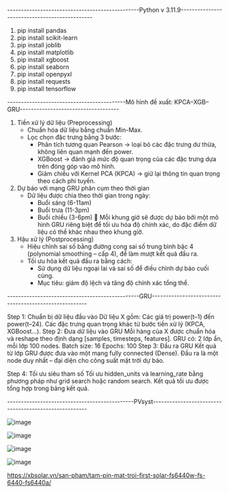 ------------------------------------------------Python v 3.11.9----------------------------------------------

1. pip install pandas
2. pip install scikit-learn
3. pip install joblib
4. pip install matplotlib
5. pip install xgboost
6. pip install seaborn
7. pip install openpyxl
8. pip install requests
9. pip install tensorflow


-------------------------------------------Mô hình đề xuất: KPCA–XGB–GRU------------------------------------
1. Tiền xử lý dữ liệu (Preprocessing)
    + Chuẩn hóa dữ liệu bằng chuẩn Min-Max.
    + Lọc chọn đặc trưng bằng 3 bước:
         - Phân tích tương quan Pearson → loại bỏ các đặc trưng dư thừa, không liên quan mạnh đến power.
         - XGBoost → đánh giá mức độ quan trọng của các đặc trưng dựa trên đóng góp vào mô hình.
         - Giảm chiều với Kernel PCA (KPCA) → giữ lại thông tin quan trọng theo cách phi tuyến.
2. Dự báo với mạng GRU phân cụm theo thời gian
    + Dữ liệu được chia theo thời gian trong ngày:
        - Buổi sáng (6-11am)
        - Buổi trưa (11-3pm)
        - Buổi chiều (3-6pm)
    🧠 Mỗi khung giờ sẽ được dự báo bởi một mô hình GRU riêng biệt để tối ưu hóa độ chính xác, do đặc điểm dữ liệu có thể khác nhau theo khung giờ.
3. Hậu xử lý (Postprocessing)
     + Hiệu chỉnh sai số bằng đường cong sai số trung bình bậc 4 (polynomial smoothing – cấp 4), để làm mượt kết quả đầu ra.
     + Tối ưu hóa kết quả đầu ra bằng cách:
         - Sử dụng dữ liệu ngoại lai và sai số để điều chỉnh dự báo cuối cùng.
         - Mục tiêu: giảm độ lệch và tăng độ chính xác tổng thể.

------------------------------------------------GRU------------------------------------------------------

Step 1: Chuẩn bị dữ liệu đầu vào 
      Dữ liệu X gồm:
            Các giá trị power(t–1) đến power(t–24).
            Các đặc trưng quan trọng khác từ bước tiền xử lý (KPCA, XGBoost...).
Step 2: Đưa dữ liệu vào GRU
      Mỗi hàng của X được chuẩn hóa và reshape theo định dạng [samples, timesteps, features].
      GRU có:
            2 lớp ẩn, mỗi lớp 100 nodes.
            Batch size: 16
            Epochs: 100
Step 3: Đầu ra GRU
      Kết quả từ lớp GRU được đưa vào một mạng fully connected (Dense).
      Đầu ra là một node duy nhất – đại diện cho công suất mặt trời dự báo.
      
Step 4: Tối ưu siêu tham số
      Tối ưu hidden_units và learning_rate bằng phương pháp như grid search hoặc random search.
      Kết quả tối ưu được tổng hợp trong bảng kết quả.
      
----------------------------------------------PVsyst------------------------------------------------------

![image](https://github.com/user-attachments/assets/d880ecea-036c-46ee-ac43-36e794d1fcea)

![image](https://github.com/user-attachments/assets/9886f7d1-d1b7-4f3c-a142-62ef571fbc5a)

![image](https://github.com/user-attachments/assets/3040dd90-b749-42fb-8d10-dce640f4e2cb)

![image](https://github.com/user-attachments/assets/053fd3e5-f480-4f8a-8b85-cf2363e23c86)

https://xbsolar.vn/san-pham/tam-pin-mat-troi-first-solar-fs6440w-fs-6440-fs6440a/






